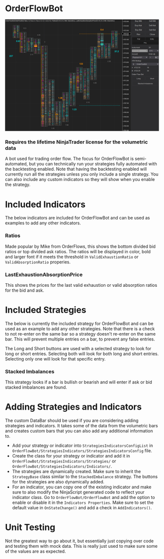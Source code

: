 # OrderFlowBot

![Order Flow Bot](./screenshot.png)

### Requires the lifetime NinjaTrader license for the volumetric data

A bot used for trading order flow. The focus for OrderFlowBot is semi-automated, but you can technically run your strategies fully automated with the backtesting enabled. Note that having the backtesting enabled will currently run all the strategies unless you only include a single strategy. You can also include any custom indicators so they will show when you enable the strategy.

# Included Indicators

The below indicators are included for OrderFlowBot and can be used as examples to add any other indicators.

### Ratios

Made popular by Mike from OrderFlows, this shows the bottom divided bid ratios or top divided ask ratios. The ratios will be displayed in color, bold and larger font if it meets the threshold in `ValidExhaustionRatio` or `ValidAbsorptionRatio` properies.

### LastExhaustionAbsorptionPrice

This shows the prices for the last valid exhaustion or valid absorption ratios for the bid and ask.

# Included Strategies

The below is currently the included strategy for OrderFlowBot and can be used as an example to add any other strategies. Note that there is a check to not re-enter on the same bar so a strategy doesn't re-enter on the same bar. This will prevent multiple entries on a bar, to prevent any false entries.

The Long and Short buttons are used with a selected strategy to look for long or short entries. Selecting both will look for both long and short entries. Selecting only one will look for that specific entry.

### Stacked Imbalances

This strategy looks if a bar is bullish or bearish and will enter if ask or bid stacked imbalances are found.

# Adding Strategies and Indicators

The custom DataBar should be used if you are considering adding strategies and indicators. It takes some of the data from the volumetric bars and creates custom bars that you can also add any additional information to.

- Add your strategy or indicator into `StrategiesIndicatorsConfigList` in `OrderFlowBot/StrategiesIndicators/StrategiesIndicatorsConfig` file.
- Create the class for your strategy or indicator and add it in `OrderFlowBot/StrategiesIndicators/Strategies/` or `OrderFlowBot/StrategiesIndicators/Indicators/`.
- The strategies are dynamically created. Make sure to inherit the `StrategyBase` class similar to the `StackedImbalance` strategy. The buttons for the strategies are also dynamically added.
- For an indicator, you can copy one of the existing indicator and make sure to also modify the NinjaScript generated code to reflect your indicator class. Go to `OrderFlowBot/OrderFlowBot` and add the option to enable or disable it in the `Indicators Properties`. Make sure to set the default value in `OnStateChange()` and add a check in `AddIndicators()`.

# Unit Testing

Not the greatest way to go about it, but essentially just copying over code and testing them with mock data. This is really just used to make sure some of the values are as expected.
